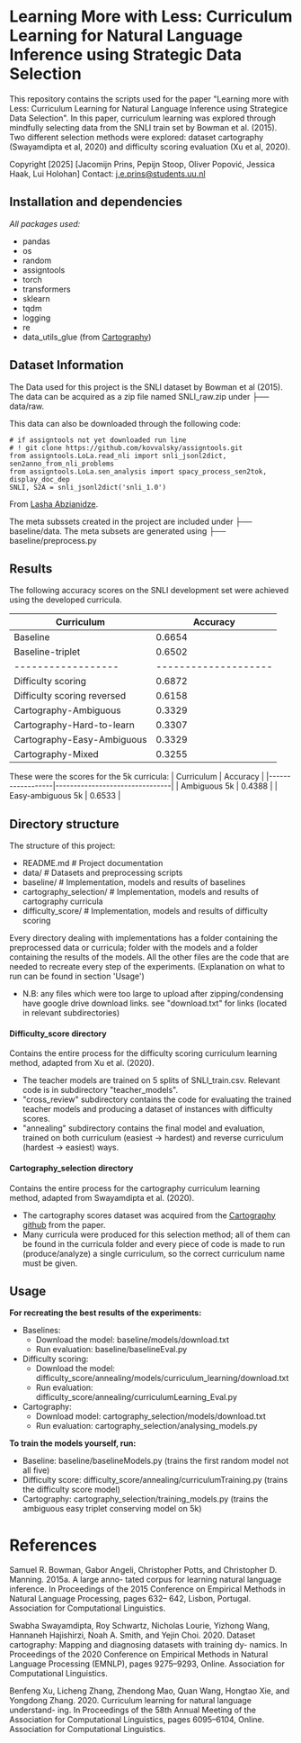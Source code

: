 # Learning More with Less: Curriculum Learning for Natural Language Inference using Strategic Data Selection
This repository contains the scripts used for the paper "Learning more with Less: Curriculum Learning for Natural Language Inference using Strategice Data Selection". In this paper, curriculum learning was explored through mindfully selecting data from the SNLI train set by Bowman et al. (2015). Two different selection methods were explored: dataset cartography (Swayamdipta et al, 2020) and difficulty scoring evaluation (Xu et al, 2020).

Copyright [2025] [Jacomijn Prins, Pepijn Stoop, Oliver Popović, Jessica Haak, Lui Holohan]
Contact: j.e.prins@students.uu.nl

## Installation and dependencies
*All packages used:*
- pandas
- os
- random
- assigntools
- torch
- transformers
- sklearn
- tqdm
- logging
- re
- data_utils_glue (from [Cartography](https://github.com/allenai/cartography))


## Dataset Information
The Data used for this project is the SNLI dataset by Bowman et al (2015). The data can be acquired as a zip file named SNLI_raw.zip under ├── data/raw.

This data can also be downloaded through the following code:

```
# if assigntools not yet downloaded run line
# ! git clone https://github.com/kovvalsky/assigntools.git
from assigntools.LoLa.read_nli import snli_jsonl2dict, sen2anno_from_nli_problems
from assigntools.LoLa.sen_analysis import spacy_process_sen2tok, display_doc_dep
SNLI, S2A = snli_jsonl2dict('snli_1.0') 

```
From [Lasha Abzianidze](https://colab.research.google.com/drive/1cvOltz1eqA9QzzNCM5m7UsUhtw2_guxi?usp=sharing).

The meta subssets created in the project are included under ├── baseline/data. The meta subsets are generated using ├── baseline/preprocess.py


## Results

The following accuracy scores on the SNLI development set were achieved using the developed curricula.

| Curriculum       | Accuracy                       |
|------------------|--------------------------------|
| Baseline         |  0.6654                        |
| Baseline-triplet |  0.6502                        |
|------------------|--------------------|
| Difficulty scoring | 0.6872   |
| Difficulty scoring reversed      | 0.6158|
| Cartography-Ambiguous | 0.3329                 |
| Cartography-Hard-to-learn        | 0.3307            |
| Cartography-Easy-Ambiguous       | 0.3329                    |
| Cartography-Mixed     | 0.3255      |

These were the scores for the 5k curricula:
| Curriculum       | Accuracy                       |
|------------------|--------------------------------|
| Ambiguous 5k     |  0.4388                        |
| Easy-ambiguous 5k |  0.6533                       |


## Directory structure
The structure of this project:
- README.md                 # Project documentation
- data/                     # Datasets and preprocessing scripts
- baseline/                 # Implementation, models and results of baselines
- cartography_selection/    # Implementation, models and results of cartography curricula
- difficulty_score/         # Implementation, models and results of difficulty scoring

Every directory dealing with implementations has a folder containing the preprocessed data or curricula; folder with the models and a folder containing the results of the models. All the other files are the code that are needed to recreate every step of the experiments. (Explanation on what to run can be found in section 'Usage')
- N.B: any files which were too large to upload after zipping/condensing have google drive download links. see "download.txt" for links (located in relevant subdirectories)

#### Difficulty_score directory 
Contains the entire process for the difficulty scoring curriculum learning method, adapted from Xu et al. (2020). 
- The teacher models are trained on 5 splits of SNLI_train.csv. Relevant code is in subdirectory "teacher_models".
- "cross_review" subdirectory contains the code for evaluating the trained teacher models and producing a dataset of instances with difficulty scores.
- "annealing" subdirectory contains the final model and evaluation, trained on both curriculum (easiest -> hardest) and reverse curriculum (hardest -> easiest) ways.

#### Cartography_selection directory
Contains the entire process for the cartography curriculum learning method, adapted from Swayamdipta et al. (2020).
- The cartography scores dataset was acquired from the [Cartography github](https://github.com/allenai/cartography/tree/main/data/data_map_coordinates) from the paper.
- Many curricula were produced for this selection method; all of them can be found in the curricula folder and every piece of code is made to run (produce/analyze) a single curriculum, so the correct curriculum name must be given.


## Usage

**For recreating the best results of the experiments:**
- Baselines:
    - Download the model: baseline/models/download.txt
    - Run evaluation: baseline/baselineEval.py
- Difficulty scoring:
    - Download the model: difficulty_score/annealing/models/curriculum_learning/download.txt
    - Run evaluation: difficulty_score/annealing/curriculumLearning_Eval.py
- Cartography:
    - Download model: cartography_selection/models/download.txt
    - Run evaluation: cartography_selection/analysing_models.py

**To train the models yourself, run:**
- Baseline: baseline/baselineModels.py (trains the first random model not all five)
- Difficulty score: difficulty_score/annealing/curriculumTraining.py (trains the difficulty score model)
- Cartography: cartography_selection/training_models.py (trains the ambiguous easy triplet conserving model on 5k)


# References
Samuel R. Bowman, Gabor Angeli, Christopher Potts,
and Christopher D. Manning. 2015a. A large anno-
tated corpus for learning natural language inference.
In Proceedings of the 2015 Conference on Empirical
Methods in Natural Language Processing, pages 632–
642, Lisbon, Portugal. Association for Computational
Linguistics.

Swabha Swayamdipta, Roy Schwartz, Nicholas
Lourie, Yizhong Wang, Hannaneh Hajishirzi, Noah A.
Smith, and Yejin Choi. 2020. Dataset cartography:
Mapping and diagnosing datasets with training dy-
namics. In Proceedings of the 2020 Conference on
Empirical Methods in Natural Language Processing
(EMNLP), pages 9275–9293, Online. Association for
Computational Linguistics.

Benfeng Xu, Licheng Zhang, Zhendong Mao, Quan
Wang, Hongtao Xie, and Yongdong Zhang. 2020.
Curriculum learning for natural language understand-
ing. In Proceedings of the 58th Annual Meeting of
the Association for Computational Linguistics, pages
6095–6104, Online. Association for Computational
Linguistics.
